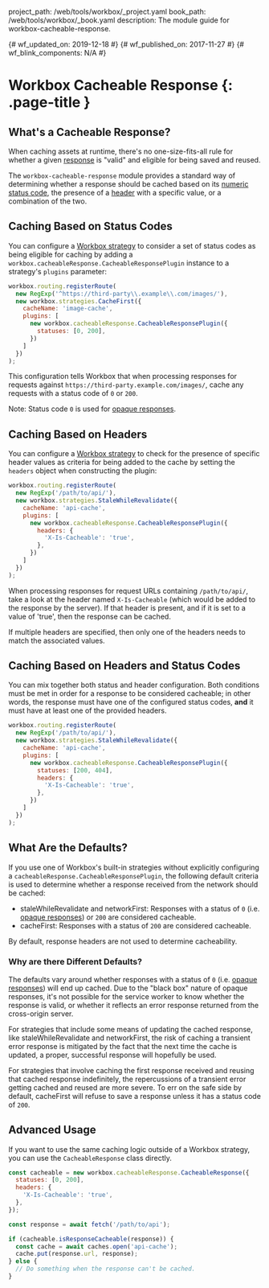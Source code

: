 project_path: /web/tools/workbox/_project.yaml
book_path: /web/tools/workbox/_book.yaml
description: The module guide for workbox-cacheable-response.

{# wf_updated_on: 2019-12-18 #}
{# wf_published_on: 2017-11-27 #}
{# wf_blink_components: N/A #}

# Workbox Cacheable Response  {: .page-title }

## What's a Cacheable Response?

When caching assets at runtime, there's no one-size-fits-all rule for whether a
given [response](https://developer.mozilla.org/en-US/docs/Web/API/Response) is
"valid" and eligible for being saved and reused.

The `workbox-cacheable-response` module provides a standard way of determining
whether a response should be cached based on its
[numeric status code](https://developer.mozilla.org/en-US/docs/Web/API/Response/status),
the presence of a
[header](https://developer.mozilla.org/en-US/docs/Web/API/Response/headers)
with a specific value, or a combination of the two.

## Caching Based on Status Codes

You can configure a [Workbox strategy](./workbox-strategies) to consider
a set of status codes as being eligible for caching by adding a
`workbox.cacheableResponse.CacheableResponsePlugin` instance to a strategy's `plugins` parameter:

```js
workbox.routing.registerRoute(
  new RegExp('^https://third-party\\.example\\.com/images/'),
  new workbox.strategies.CacheFirst({
    cacheName: 'image-cache',
    plugins: [
      new workbox.cacheableResponse.CacheableResponsePlugin({
        statuses: [0, 200],
      })
    ]
  })
);
```

This configuration tells Workbox that when processing responses for
requests against `https://third-party.example.com/images/`, cache any requests
with a status code of `0` or `200`.

Note: Status code `0` is used for
[opaque responses](https://stackoverflow.com/questions/39109789/what-limitations-apply-to-opaque-responses).

## Caching Based on Headers

You can configure a [Workbox strategy](./workbox-strategies) to check
for the presence of specific header values as criteria for being added
to the cache by setting the `headers` object when constructing the plugin:

```js
workbox.routing.registerRoute(
  new RegExp('/path/to/api/'),
  new workbox.strategies.StaleWhileRevalidate({
    cacheName: 'api-cache',
    plugins: [
      new workbox.cacheableResponse.CacheableResponsePlugin({
        headers: {
          'X-Is-Cacheable': 'true',
        },
      })
    ]
  })
);
```

When processing responses for request URLs containing `/path/to/api/`,
take a look at the header named `X-Is-Cacheable` (which would be added
to the response by the server). If that header is present, and if it is
set to a value of 'true', then the response can be cached.

If multiple headers are specified, then only one of the headers needs to
match the associated values.

## Caching Based on Headers and Status Codes

You can mix together both status and header configuration. Both conditions
must be met in order for a response to be considered cacheable; in other words,
the response must have one of the configured status codes, **and** it must
have at least one of the provided headers.

```js
workbox.routing.registerRoute(
  new RegExp('/path/to/api/'),
  new workbox.strategies.StaleWhileRevalidate({
    cacheName: 'api-cache',
    plugins: [
      new workbox.cacheableResponse.CacheableResponsePlugin({
        statuses: [200, 404],
        headers: {
          'X-Is-Cacheable': 'true',
        },
      })
    ]
  })
);
```

## What Are the Defaults?

If you use one of Workbox's built-in strategies without explicitly
configuring a `cacheableResponse.CacheableResponsePlugin`, the following default criteria is
used to determine whether a response received from the network should
be cached:

* staleWhileRevalidate and networkFirst: Responses with a status of `0`
(i.e. [opaque responses](https://stackoverflow.com/questions/39109789/what-limitations-apply-to-opaque-responses))
or `200` are considered cacheable.
* cacheFirst: Responses with a status of `200` are considered cacheable.

By default, response headers are not used to determine cacheability.

### Why are there Different Defaults?

The defaults vary around whether responses with a status of `0`
(i.e. [opaque responses](https://stackoverflow.com/questions/39109789/what-limitations-apply-to-opaque-responses))
will end up cached. Due to the "black box" nature of opaque responses,
it's not possible for the service worker to know whether the response
is valid, or whether it reflects an error response returned from the
cross-origin server.

For strategies that include some means of updating the cached response,
like staleWhileRevalidate and networkFirst, the risk of caching a
transient error response is mitigated by the fact that the next time
the cache is updated, a proper, successful response will hopefully be used.

For strategies that involve caching the first response received and
reusing that cached response indefinitely, the repercussions of a
transient error getting cached and reused are more severe. To err on the
safe side by default, cacheFirst will refuse to save a response unless it
has a status code of `200`.

## Advanced Usage

If you want to use the same caching logic outside of a Workbox strategy, you
can use the `CacheableResponse` class directly.

```js
const cacheable = new workbox.cacheableResponse.CacheableResponse({
  statuses: [0, 200],
  headers: {
    'X-Is-Cacheable': 'true',
  },
});

const response = await fetch('/path/to/api');

if (cacheable.isResponseCacheable(response)) {
  const cache = await caches.open('api-cache');
  cache.put(response.url, response);
} else {
  // Do something when the response can't be cached.
}
```
